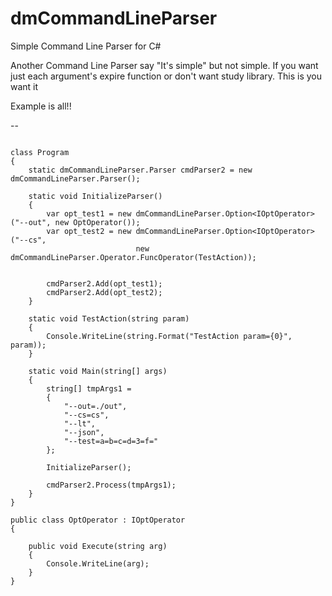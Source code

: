 # dmCommandLineParser

Simple Command Line Parser for C#

Another Command Line Parser say "It's simple" but not simple.
If you want just each argument's expire function or don't want study library.
This is you want it

Example is all!!

--
<pre><code>
class Program
{
	static dmCommandLineParser.Parser cmdParser2 = new dmCommandLineParser.Parser();

	static void InitializeParser()
	{
		var opt_test1 = new dmCommandLineParser.Option&ltIOptOperator>("--out", new OptOperator());
		var opt_test2 = new dmCommandLineParser.Option&ltIOptOperator>("--cs",
							new dmCommandLineParser.Operator.FuncOperator(TestAction));


		cmdParser2.Add(opt_test1);
		cmdParser2.Add(opt_test2);
	}

	static void TestAction(string param)
	{
		Console.WriteLine(string.Format("TestAction param={0}", param));
	}

	static void Main(string[] args)
	{
		string[] tmpArgs1 =
		{
			"--out=./out",
			"--cs=cs",
			"--lt",
			"--json",
			"--test=a=b=c=d=3=f="
		};

		InitializeParser();

		cmdParser2.Process(tmpArgs1);
	}
}

public class OptOperator : IOptOperator
{
		
	public void Execute(string arg)
	{
		Console.WriteLine(arg);	
	}
}
</code></pre>
